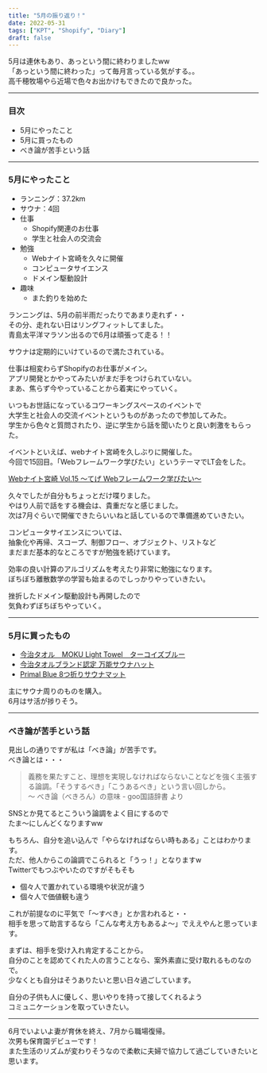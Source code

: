 ```yaml
---
title: "5月の振り返り！"
date: 2022-05-31
tags: ["KPT", "Shopify", "Diary"]
draft: false
---
```


5月は連休もあり、あっという間に終わりましたww  
「あっという間に終わった」って毎月言っている気がする。。  
高千穂牧場やら近場で色々お出かけもできたので良かった。

---

### 目次

- 5月にやったこと
- 5月に買ったもの
- べき論が苦手という話

---

### 5月にやったこと

- ランニング：37.2km
- サウナ：4回
- 仕事
  - Shopify関連のお仕事
  - 学生と社会人の交流会
- 勉強
  - Webナイト宮崎を久々に開催
  - コンピュータサイエンス
  - ドメイン駆動設計
- 趣味
  - また釣りを始めた

ランニングは、5月の前半雨だったりであまり走れず・・  
その分、走れない日はリングフィットしてました。  
青島太平洋マラソン出るので6月は頑張って走る！！  

サウナは定期的にいけているので満たされている。  

仕事は相変わらずShopifyのお仕事がメイン。  
アプリ開発とかやってみたいがまだ手をつけられていない。  
まあ、焦らず今やっていることから着実にやっていく。  

いつもお世話になっているコワーキングスペースのイベントで  
大学生と社会人の交流イベントというものがあったので参加してみた。  
学生から色々と質問されたり、逆に学生から話を聞いたりと良い刺激をもらった。  

イベントといえば、webナイト宮崎を久しぶりに開催した。  
今回で15回目。「Webフレームワーク学びたい」というテーマでLT会をした。  

[Webナイト宮崎 Vol.15 〜てげ Webフレームワーク学びたい〜](https://tegehoge.connpass.com/event/244970/)  

久々でしたが自分もちょっとだけ喋りました。  
やはり人前で話をする機会は、貴重だなと感じました。  
次は7月ぐらいで開催できたらいいねと話しているので準備進めていきたい。  

コンピュータサイエンスについては、  
抽象化や再帰、スコープ、制御フロー、オブジェクト、リストなど  
まだまだ基本的なところですが勉強を続けています。  

効率の良い計算のアルゴリズムを考えたり非常に勉強になります。  
ぼちぼち離散数学の学習も始まるのでしっかりやっていきたい。  

挫折したドメイン駆動設計も再開したので  
気負わずぼちぼちやっていく。

---

### 5月に買ったもの

- [今治タオル　MOKU Light Towel　ターコイズブルー](https://www.amazon.co.jp/gp/product/B07TKBNCHD/)
- [今治タオルブランド認定 万能サウナハット](https://www.amazon.co.jp/gp/product/B09MLQSK54/)
- [Primal Blue 8つ折りサウナマット](https://www.amazon.co.jp/gp/product/B0914Y27PH/)

主にサウナ周りのものを購入。  
6月はサ活が捗りそう。  

---

### べき論が苦手という話

見出しの通りですが私は「べき論」が苦手です。  
べき論とは・・・  

> 義務を果たすこと、理想を実現しなければならないことなどを強く主張する論調。「そうするべき」「こうあるべき」という言い回しから。  
> 〜 べき論（べきろん）の意味 - goo国語辞書 より

SNSとか見てるとこういう論調をよく目にするので  
たま〜にしんどくなりますww  

もちろん、自分を追い込んで「やらなければならい時もある」ことはわかります。  
ただ、他人からこの論調でこられると「うっ！」となりますw  
Twitterでもつぶやいたのですがそもそも  

- 個々人で置かれている環境や状況が違う
- 個々人で価値観も違う

これが前提なのに平気で「〜すべき」とか言われると・・  
相手を思って助言するなら「こんな考え方もあるよ〜」でええやんと思っています。  

まずは、相手を受け入れ肯定することから。  
自分のことを認めてくれた人の言うことなら、案外素直に受け取れるものなので。  
少なくとも自分はそうありたいと思い日々過ごしています。  

自分の子供も人に優しく、思いやりを持って接してくれるよう  
コミュニケーションを取っていきたい。  

---

6月でいよいよ妻が育休を終え、7月から職場復帰。  
次男も保育園デビューです！  
また生活のリズムが変わりそうなので柔軟に夫婦で協力して過ごしていきたいと思います。
